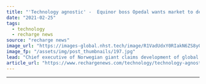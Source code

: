 ```yaml
---
title: "'Technology agnostic' -  Equinor boss Opedal wants market to decide between blue and green hydrogen"
date: "2021-02-25"
tags: 
  - technology
  - recharge news
source: "recharge news"
image_url: "https://images-global.nhst.tech/image/R1VadUdxY0RIakN6ZS8yQW9ITXV0bkwzY2YxRU12Q2I3b3E5RzI0MTczUT0=/nhst/binary/64110ce47708bad98d548237e6acfd6d"
image_fp: "/assets/img/post_thumbnails/197.jpg"
lead: "Chief executive of Norwegian giant claims development of global market for clean-burning gas could be placed at risk by increased costs if countries rush into decisions"
article_url: "https://www.rechargenews.com/technology/technology-agnostic-equinor-boss-opedal-wants-market-to-decide-between-blue-and-green-hydrogen/2-1-970452"
---
```


---
